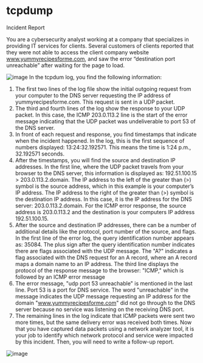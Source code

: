 # tcpdump
Incident Report

You are a cybersecurity analyst working at a company that specializes in providing IT services for clients. Several customers of clients reported that they were not able to access the client company website www.yummyrecipesforme.com, and saw the error “destination port unreachable” after waiting for the page to load. 


 
![image](https://github.com/arleyalex1911/tcpdump/assets/49947158/e73d8920-57bb-4202-aaa1-2af262118f16)
In the tcpdum log, you find the following information:
1.	The first two lines of the log file show the initial outgoing request from your computer to the DNS server requesting the IP address of yummyrecipesforme.com. This request is sent in a UDP packet.
2.	The third and fourth lines of the log show the response to your UDP packet. In this case, the ICMP 203.0.113.2 line is the start of the error message indicating that the UDP packet was undeliverable to port 53 of the DNS server.
3.	In front of each request and response, you find timestamps that indicate when the incident happened. In the log, this is the first sequence of numbers displayed: 13:24:32.192571. This means the time is 1:24 p.m., 32.192571 seconds.
4.	After the timestamps, you will find the source and destination IP addresses. In the first line, where the UDP packet travels from your browser to the DNS server, this information is displayed as: 192.51.100.15 > 203.0.113.2.domain. The IP address to the left of the greater than (>) symbol is the source address, which in this example is your computer’s IP address. The IP address to the right of the greater than (>) symbol is the destination IP address. In this case, it is the IP address for the DNS server: 203.0.113.2.domain. For the ICMP error response, the source address is 203.0.113.2 and the destination is your computers IP address 192.51.100.15.
5.	After the source and destination IP addresses, there can be a number of additional details like the protocol, port number of the source, and flags. In the first line of the error log, the query identification number appears as: 35084. The plus sign after the query identification number indicates there are flags associated with the UDP message. The "A?" indicates a flag associated with the DNS request for an A record, where an A record maps a domain name to an IP address. The third line displays the protocol of the response message to the browser: "ICMP," which is followed by an ICMP error message
6.	The error message, "udp port 53 unreachable" is mentioned in the last line. Port 53 is a port for DNS service. The word "unreachable" in the message indicates the UDP message requesting an IP address for the domain "www.yummyrecipesforme.com" did not go through to the DNS server because no service was listening on the receiving DNS port.
7.	The remaining lines in the log indicate that ICMP packets were sent two more times, but the same delivery error was received both times. 
Now that you have captured data packets using a network analyzer tool, it is your job to identify which network protocol and service were impacted by this incident. Then, you will need to write a follow-up report.

![image](https://github.com/arleyalex1911/tcpdump/assets/49947158/5c5da370-15d1-4365-bee0-45d00e030c91)
